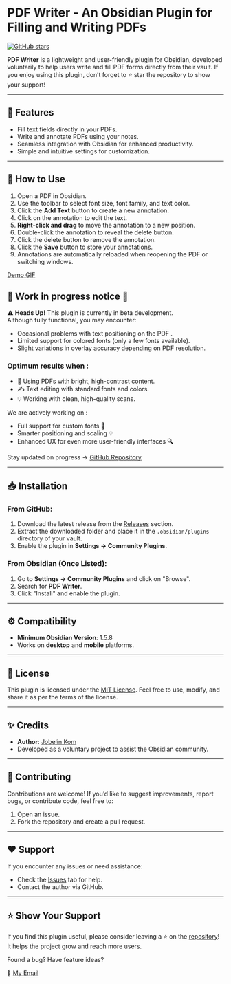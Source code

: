 # PDF Writer - An Obsidian Plugin for Filling and Writing PDFs

[![GitHub stars](https://img.shields.io/github/stars/jkom4/obsidian-pdf-writer?style=social)](https://github.com/jkom4/obsidian-pdf-writer/stargazers)

**PDF Writer** is a lightweight and user-friendly plugin for Obsidian, developed voluntarily to help users write and fill PDF forms directly from their vault. If you enjoy using this plugin, don’t forget to ⭐ star the repository to show your support!

---

## 🔧 Features
- Fill text fields directly in your PDFs.
- Write and annotate PDFs using your notes.
- Seamless integration with Obsidian for enhanced productivity.
- Simple and intuitive settings for customization.

---

## 📑 How to Use
1. Open a PDF in Obsidian.
2. Use the toolbar to select font size, font family, and text color.
3. Click the **Add Text** button to create a new annotation.
4. Click on the annotation to edit the text.
5. **Right-click and drag** to move the annotation to a new position.
6. Double-click the annotation to reveal the delete button.
7. Click the delete button to remove the annotation.
8. Click the **Save** button to store your annotations.
9. Annotations are automatically reloaded when reopening the PDF or switching windows.

[Demo GIF](https://github.com/jkom4/obsidian-pdf-writer/assets/tutoPDFWriter.gif)

## 🚧 Work in progress notice 📝

⚠️ **Heads Up!** This plugin is currently in beta development.  
Although fully functional, you may encounter:

- Occasional problems with text positioning on the PDF .
- Limited support for colored fonts (only a few fonts available).
- Slight variations in overlay accuracy depending on PDF resolution.

### Optimum results when :
- 📜 Using PDFs with bright, high-contrast content.
- ✍️ Text editing with standard fonts and colors.
- 💡 Working with clean, high-quality scans.

We are actively working on :
- Full support for custom fonts 🎨
- Smarter positioning and scaling 💡
- Enhanced UX for even more user-friendly interfaces 🔍

Stay updated on progress →  [GitHub Repository](https://github.com/jkom4/obsidian-pdf-writer)

---

## 📥 Installation
### From GitHub:
1. Download the latest release from the [Releases](https://github.com/jkom4/obsidian-pdf-writer/releases) section.
2. Extract the downloaded folder and place it in the `.obsidian/plugins` directory of your vault.
3. Enable the plugin in **Settings → Community Plugins**.

### From Obsidian (Once Listed):
1. Go to **Settings → Community Plugins** and click on "Browse".
2. Search for **PDF Writer**.
3. Click "Install" and enable the plugin.

---

## ⚙️ Compatibility
- **Minimum Obsidian Version**: 1.5.8
- Works on **desktop** and **mobile** platforms.

---

## 📜 License
This plugin is licensed under the [MIT License](https://github.com/jkom4/obsidian-pdf-writer/blob/main/LICENSE). Feel free to use, modify, and share it as per the terms of the license.

---

## ✨ Credits
- **Author**: [Jobelin Kom](https://github.com/jkom4)
- Developed as a voluntary project to assist the Obsidian community.

---

## 🤝 Contributing
Contributions are welcome! If you’d like to suggest improvements, report bugs, or contribute code, feel free to:
1. Open an issue.
2. Fork the repository and create a pull request.

---

## ❤️ Support
If you encounter any issues or need assistance:
- Check the [Issues](https://github.com/jkom4/obsidian-pdf-writer/issues) tab for help.
- Contact the author via GitHub.

---

## ⭐ Show Your Support
If you find this plugin useful, please consider leaving a ⭐ on the [repository](https://github.com/jkom4/obsidian-pdf-writer)! It helps the project grow and reach more users.

Found a bug? Have feature ideas?

📧 [My Email](mailto://jkom4dev@gmail.com)

